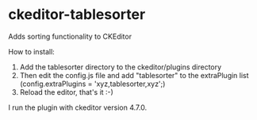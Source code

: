 # ckeditor-tablesorter
Adds sorting functionality to CKEditor

How to install: 
1. Add the tablesorter directory to the ckeditor/plugins directory
2. Then edit the config.js file and add "tablesorter" to the extraPlugin list (config.extraPlugins = 'xyz,tablesorter,xyz';)
3. Reload the editor, that's it :-)

I run the plugin with ckeditor version 4.7.0.
